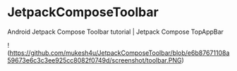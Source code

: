 # JetpackComposeToolbar
Android Jetpack Compose Toolbar tutorial | Jetpack Compose TopAppBar

!(https://github.com/mukesh4u/JetpackComposeToolbar/blob/e6b87671108a59673e6c3c3ee925cc8082f0749d/screenshot/toolbar.PNG)
